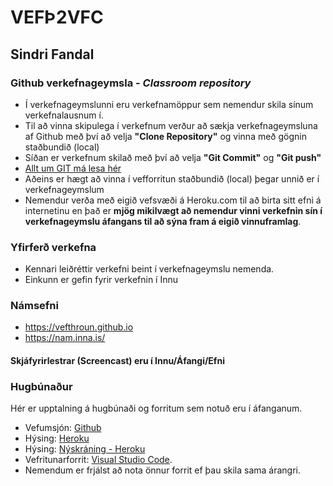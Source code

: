 # VEFÞ2VFC
## Sindri Fandal 
### Github verkefnageymsla - _Classroom repository_

* Í verkefnageymslunni eru verkefnamöppur sem nemendur skila sínum verkefnalausnum í. 
* Til að vinna skipulega í verkefnum verður að sækja verkefnageymsluna af Github með því að velja **"Clone Repository"** og vinna með gögnin staðbundið (local)
* Síðan er verkefnum skilað með því að velja **"Git Commit"** og **"Git push"**  
* [Allt um GIT má lesa hér](https://vefhonnun.github.io/verkstjorn/index.html)
* Aðeins er hægt að vinna í vefforritun staðbundið (local) þegar unnið er í verkefnageymslum
* Nemendur verða með eigið vefsvæði á Heroku.com til að birta sitt efni á internetinu en það er **mjög mikilvægt að nemendur vinni verkefnin sín í verkefnageymslu áfangans til að sýna fram á eigið vinnuframlag**. 

### Yfirferð verkefna

* Kennari leiðréttir verkefni beint í verkefnageymslu nemenda. 
* Einkunn er gefin fyrir verkefnin í Innu 

### Námsefni

* https://vefthroun.github.io 
* https://nam.inna.is/

#### Skjáfyrirlestrar (Screencast) eru í Innu/Áfangi/Efni

### Hugbúnaður

Hér er upptalning á hugbúnaði og forritum sem notuð eru í áfanganum. 
* Vefumsjón: [Github](https://github.com)
* Hýsing: [Heroku](https://https://heroku.com/)
* Hýsing: [Nýskráning - Heroku](https://https://signup.heroku.com/)
* Vefritunarforrit: [Visual Studio Code](https://code.visualstudio.com/). 
* Nemendum er frjálst að nota önnur forrit ef þau skila sama árangri.
